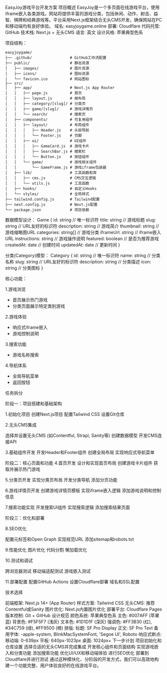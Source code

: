 EasyJoy游戏平台开发方案
项目概述
EasyJoy是一个多页面在线游戏平台，使用iframe嵌入各类游戏。网站将提供丰富的游戏分类，包括休闲、动作、射击、益智、棋牌和经典游戏等。平台采用Next.js框架结合无头CMS开发，确保网站在PC和移动端均有良好体验。
域名: easyjoygame.online
部署: Cloudflare
代码托管: GitHub
技术栈: Next.js + 无头CMS
语言: 英文
设计风格: 苹果典型色系

项目结构：
~~~
easyjoygame/
├── .github/                 # GitHub工作流配置
├── public/                  # 静态资源
│   ├── images/              # 图片资源
│   ├── icons/               # 图标资源
│   └── favicon.ico          # 网站图标
├── src/
│   ├── app/                 # Next.js App Router
│   │   ├── page.js          # 首页
│   │   ├── layout.js        # 根布局
│   │   ├── category/[slug]/ # 分类页
│   │   ├── game/[slug]/     # 游戏详情页
│   │   └── search/          # 搜索页
│   ├── components/          # 可复用组件
│   │   ├── layout/          # 布局组件
│   │   │   ├── Header.js    # 头部导航
│   │   │   └── Footer.js    # 页脚
│   │   ├── ui/              # UI组件
│   │   │   ├── GameCard.js  # 游戏卡片
│   │   │   ├── SearchBar.js # 搜索栏
│   │   │   └── Button.js    # 按钮组件
│   │   └── game/            # 游戏相关组件
│   │       └── GameFrame.js # 游戏iframe包装器
│   ├── lib/                 # 工具函数和库
│   │   ├── cms.js           # CMS交互逻辑
│   │   └── utils.js         # 工具函数
│   ├── hooks/               # 自定义Hooks
│   └── styles/              # 全局样式
├── tailwind.config.js       # Tailwind配置
├── next.config.js           # Next.js配置
└── package.json             # 项目依赖
~~~
数据模型设计：
  Game {
  id: string           // 唯一标识符
  title: string        // 游戏标题
  slug: string         // URL友好的标识符
  description: string  // 游戏简介
  thumbnail: string    // 游戏缩略图URL
  categories: string[] // 游戏分类
  iframeUrl: string    // iframe嵌入URL
  instructions: string // 游戏操作说明
  featured: boolean    // 是否为推荐游戏
  createdAt: date      // 创建时间
  updatedAt: date      // 更新时间
}

分类(Category)模型：
  Category {
  id: string           // 唯一标识符
  name: string         // 分类名称
  slug: string         // URL友好的标识符
  description: string  // 分类描述
  icon: string         // 分类图标
}

核心功能：

1.游戏浏览
 - 首页展示热门游戏
 - 分类页面展示特定类别游戏

2.游戏体验

 - 响应式iframe嵌入
 - 游戏控制说明

3.搜索功能
 - 游戏名称搜索


4.导航体系
- 全局导航菜单
- 返回按钮


任务拆分

阶段一：项目搭建和基础架构

1.初始化项目
创建Next.js项目
配置Tailwind CSS
设置Git仓库

2.无头CMS集成

选择并设置无头CMS (如Contentful, Strapi, Sanity等)
创建数据模型
开发CMS连接API

3.基础组件开发
开发Header和Footer组件
创建全局布局
实现响应式导航菜单

阶段二：核心页面和功能
4.首页开发
设计和实现首页布局
创建游戏卡片组件
获取并展示热门游戏

5.分类页开发
实现分类页布局
开发分类导航
添加分页功能

6.游戏详情页开发
创建游戏详情页模板
实现iframe嵌入逻辑
添加游戏说明和控制信息

7.搜索功能实现
开发搜索UI组件
实现搜索逻辑
添加搜索结果页面

阶段三：优化和部署

8.SEO优化

配置元标签和Open Graph
实现规范URL
添加sitemap和robots.txt

9.性能优化
图片优化
代码分割
懒加载优化

10.测试和调试

跨浏览器测试
移动端适配测试
游戏嵌入测试

11.部署配置
配置GitHub Actions
设置Cloudflare部署
域名和SSL配置

技术选择

前端框架: Next.js 14+ (App Router)
样式方案: Tailwind CSS
无头CMS: 推荐Contentful或Sanity
图片优化: Next.js内置图片优化
部署平台: Cloudflare Pages
版本控制: Git + GitHub
设计规范
颜色系统: 苹果典型色系
主色: #007AFF (苹果蓝)
背景色: #F5F5F7 (浅灰)
文本色: #1D1D1F (深灰)
强调色: #FF3B30 (红), #34C759 (绿), #FF9500 (橙)
排版:
标题: SF Pro Display
正文: SF Pro Text
备用字体: -apple-system, BlinkMacSystemFont, 'Segoe UI', Roboto
响应式断点:
移动端: 0-639px
平板: 640px-1023px
桌面: 1024px+
下一步计划
项目初始化和仓库设置
选择合适的无头CMS并完成集成
开发核心组件和页面结构
实现游戏嵌入和分类功能
添加搜索功能
优化UI/UX和移动端体验
进行SEO优化
部署到Cloudflare并进行测试
通过这种模块化、分阶段的开发方式，我们可以高效地构建一个功能完整、用户体验良好的在线游戏平台。